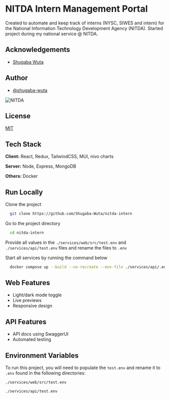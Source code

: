 
# NITDA Intern Management Portal

Created to automate and keep track of interns (NYSC, SIWES and intern) for the National Information Technology Development Agency (NITDA). Started project during my national service @ NITDA.

## Acknowledgements

 - [Shugaba Wuta](https://linkedin.com/in/Shugaba-Wuta)



## Author

- [@shugaba-wuta](https://www.github.com/shugaba-wuta)


![NITDA](https://nitda.gov.ng/wp-content/uploads/2020/07/cropped-cropped-NITDA-Logo-new-03.png)


## License

[MIT](https://choosealicense.com/licenses/mit/)


## Tech Stack

**Client:** React, Redux, TailwindCSS, MUI, nivo charts

**Server:** Node, Express, MongoDB

**Others:** Docker


## Run Locally

Clone the project

```bash
  git clone https://github.com/Shugaba-Wuta/nitda-intern
```

Go to the project directory

```bash
  cd nitda-intern
```

Provide all values in the `./services/web/src/test.env` and `./services/api/test.env` files and rename the files to `.env`


Start all services by running the command below

```bash
  docker compose up --build --no-recreate --env-file ./services/api/.env
```



## Web Features

- Light/dark mode toggle
- Live previews
- Responsive design


## API Features
- API docs using SwaggerUI
- Automated testing



## Environment Variables

To run this project, you will need to populate the `test.env` and rename it to `.env` found in the following directories:

`./services/web/src/test.env`

`./services/api/test.env`


